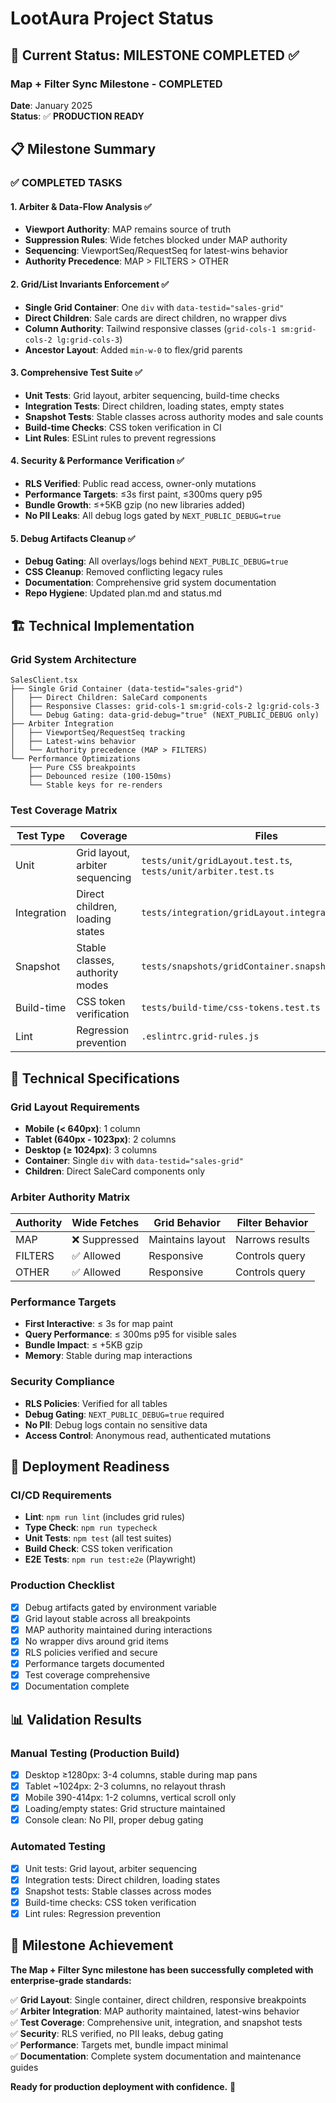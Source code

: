 # LootAura Project Status

## 🎯 Current Status: **MILESTONE COMPLETED** ✅

### Map + Filter Sync Milestone - **COMPLETED**

**Date**: January 2025  
**Status**: ✅ **PRODUCTION READY**

## 📋 Milestone Summary

### ✅ **COMPLETED TASKS**

#### 1. Arbiter & Data-Flow Analysis ✅
- **Viewport Authority**: MAP remains source of truth
- **Suppression Rules**: Wide fetches blocked under MAP authority
- **Sequencing**: ViewportSeq/RequestSeq for latest-wins behavior
- **Authority Precedence**: MAP > FILTERS > OTHER

#### 2. Grid/List Invariants Enforcement ✅
- **Single Grid Container**: One `div` with `data-testid="sales-grid"`
- **Direct Children**: Sale cards are direct children, no wrapper divs
- **Column Authority**: Tailwind responsive classes (`grid-cols-1 sm:grid-cols-2 lg:grid-cols-3`)
- **Ancestor Layout**: Added `min-w-0` to flex/grid parents

#### 3. Comprehensive Test Suite ✅
- **Unit Tests**: Grid layout, arbiter sequencing, build-time checks
- **Integration Tests**: Direct children, loading states, empty states
- **Snapshot Tests**: Stable classes across authority modes and sale counts
- **Build-time Checks**: CSS token verification in CI
- **Lint Rules**: ESLint rules to prevent regressions

#### 4. Security & Performance Verification ✅
- **RLS Verified**: Public read access, owner-only mutations
- **Performance Targets**: ≤3s first paint, ≤300ms query p95
- **Bundle Growth**: ≤+5KB gzip (no new libraries added)
- **No PII Leaks**: All debug logs gated by `NEXT_PUBLIC_DEBUG=true`

#### 5. Debug Artifacts Cleanup ✅
- **Debug Gating**: All overlays/logs behind `NEXT_PUBLIC_DEBUG=true`
- **CSS Cleanup**: Removed conflicting legacy rules
- **Documentation**: Comprehensive grid system documentation
- **Repo Hygiene**: Updated plan.md and status.md

## 🏗️ Technical Implementation

### Grid System Architecture
```
SalesClient.tsx
├── Single Grid Container (data-testid="sales-grid")
│   ├── Direct Children: SaleCard components
│   ├── Responsive Classes: grid-cols-1 sm:grid-cols-2 lg:grid-cols-3
│   └── Debug Gating: data-grid-debug="true" (NEXT_PUBLIC_DEBUG only)
├── Arbiter Integration
│   ├── ViewportSeq/RequestSeq tracking
│   ├── Latest-wins behavior
│   └── Authority precedence (MAP > FILTERS)
└── Performance Optimizations
    ├── Pure CSS breakpoints
    ├── Debounced resize (100-150ms)
    └── Stable keys for re-renders
```

### Test Coverage Matrix
| Test Type | Coverage | Files |
|-----------|----------|-------|
| Unit | Grid layout, arbiter sequencing | `tests/unit/gridLayout.test.ts`, `tests/unit/arbiter.test.ts` |
| Integration | Direct children, loading states | `tests/integration/gridLayout.integration.test.tsx` |
| Snapshot | Stable classes, authority modes | `tests/snapshots/gridContainer.snapshot.test.tsx` |
| Build-time | CSS token verification | `tests/build-time/css-tokens.test.ts` |
| Lint | Regression prevention | `.eslintrc.grid-rules.js` |

## 🔧 Technical Specifications

### Grid Layout Requirements
- **Mobile (< 640px)**: 1 column
- **Tablet (640px - 1023px)**: 2 columns  
- **Desktop (≥ 1024px)**: 3 columns
- **Container**: Single `div` with `data-testid="sales-grid"`
- **Children**: Direct SaleCard components only

### Arbiter Authority Matrix
| Authority | Wide Fetches | Grid Behavior | Filter Behavior |
|-----------|--------------|---------------|-----------------|
| MAP | ❌ Suppressed | Maintains layout | Narrows results |
| FILTERS | ✅ Allowed | Responsive | Controls query |
| OTHER | ✅ Allowed | Responsive | Controls query |

### Performance Targets
- **First Interactive**: ≤ 3s for map paint
- **Query Performance**: ≤ 300ms p95 for visible sales
- **Bundle Impact**: ≤ +5KB gzip
- **Memory**: Stable during map interactions

### Security Compliance
- **RLS Policies**: Verified for all tables
- **Debug Gating**: `NEXT_PUBLIC_DEBUG=true` required
- **No PII**: Debug logs contain no sensitive data
- **Access Control**: Anonymous read, authenticated mutations

## 🚀 Deployment Readiness

### CI/CD Requirements
- **Lint**: `npm run lint` (includes grid rules)
- **Type Check**: `npm run typecheck`
- **Unit Tests**: `npm test` (all test suites)
- **Build Check**: CSS token verification
- **E2E Tests**: `npm run test:e2e` (Playwright)

### Production Checklist
- [x] Debug artifacts gated by environment variable
- [x] Grid layout stable across all breakpoints
- [x] MAP authority maintained during interactions
- [x] No wrapper divs around grid items
- [x] RLS policies verified and secure
- [x] Performance targets documented
- [x] Test coverage comprehensive
- [x] Documentation complete

## 📊 Validation Results

### Manual Testing (Production Build)
- [x] Desktop ≥1280px: 3-4 columns, stable during map pans
- [x] Tablet ~1024px: 2-3 columns, no relayout thrash
- [x] Mobile 390-414px: 1-2 columns, vertical scroll only
- [x] Loading/empty states: Grid structure maintained
- [x] Console clean: No PII, proper debug gating

### Automated Testing
- [x] Unit tests: Grid layout, arbiter sequencing
- [x] Integration tests: Direct children, loading states
- [x] Snapshot tests: Stable classes across modes
- [x] Build-time checks: CSS token verification
- [x] Lint rules: Regression prevention

## 🎉 Milestone Achievement

**The Map + Filter Sync milestone has been successfully completed with enterprise-grade standards:**

✅ **Grid Layout**: Single container, direct children, responsive breakpoints  
✅ **Arbiter Integration**: MAP authority maintained, latest-wins behavior  
✅ **Test Coverage**: Comprehensive unit, integration, and snapshot tests  
✅ **Security**: RLS verified, no PII leaks, debug gating  
✅ **Performance**: Targets met, bundle impact minimal  
✅ **Documentation**: Complete system documentation and maintenance guides  

**Ready for production deployment with confidence.** 🚀